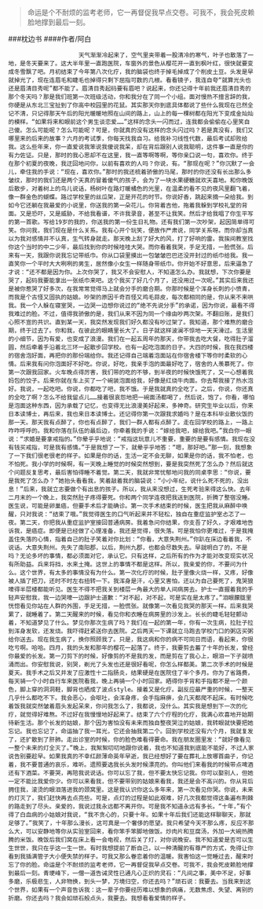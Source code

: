 > 命运是个不耐烦的监考老师，它一再督促我早点交卷。可我不，我会死皮赖脸地撑到最后一刻。

###枕边书
####作者/阿白

						天气渐渐冷起来了，空气里夹带着一股清冷的寒气，叶子也散落了一地，是冬天要来了。这大半年里一直跑医院，车窗外的景色从樱花开一直到枫叶红，很快就要变成冬雪飘了吧。月初结束了今年第八次化疗，我的脑袋也终于掉毛掉成了个削皮土豆。头发是早就掉光了，现在连眉毛和睫毛也掉得只剩下屈指可数的几根。看看镜子，我连自夸“就算光头也还是眉清目秀呢”都不能了。眉清目秀起码要有眉吧？说起来，你还记得十年前我还眉清目秀的那个冬天吗？那是我们班第一次班级活动，你和我分在了同一个小组。面对慢热不擅言辞的我，你硬是从东北三宝扯到了你高中校园里的花鼠。其实那天你到底具体都说了些什么我现在已然全记不清，只记得那天午后的阳光暖暖地照在山间的路上，山上的每一棵树都在阳光下变成金灿灿的模样。“如果将来和眼前这个男生谈恋爱……”这样的念头一闪而过，连我都会偷偷在心里笑自己傻。怎么可能呢？怎么可能呢？可是，你就真的没有这样的念头闪过吗？若是真没有，我们又哪里来的后来的故事？六月的考试季，你每天找我自习。给我补习线性代数，最后考试却败给我。这么些年来，你一直爱说我笨说我傻说我呆，却在背后跟别人说我聪明，这件事一直是你的有力佐证。只是，那时的我心思却不在这里，我一直等啊等啊，等你亲口说一句，喜欢你。终于在那个初夏的夜晚，我迂回地问你，以前有喜欢的人吗？你说，有。“那现在呢？”你沉默了一会儿，牵住我的手说：“现在，喜欢你。”那时的我还梳着骄傲的马尾，那时的你还没有长出那么多皱纹，那时的我们还是两个天真的冒着傻气的孩子，会为了一块水果硬糖就欢天喜地。和你晚饭后散步，对着树上的鸟儿说话，杨树叶在路灯暖橘色的光里，在温柔的看不见的夜风里翻飞着，像一群金色的蝴蝶。路过学校里的丝瓜架，正是开花的时节。你说好香，跳起来摘一朵给我。到如今它还躺在我最爱的小说里，你送我的第一朵花儿。你背着吉他，拖着我躲到学校礼堂的背面。又是恐吓，又是威胁，不给我看谱，不许我录音，甚至不让我笑。然后才给我唱了你生平写的第一首歌。写给19岁的我的，你送我的第一份生日礼物。还有我们第一次吵架，起因简单得可笑。你问我，我们现在是什么关系。我有心开个玩笑，便故作严肃说，同学关系呀。而你却当真以为我对感情并不认真，生气转身就走。那天晚上刮了好大的风，打了好响的雷。我挨间教室找你这个当时的中二少年，最后找到你的时候哇哇大哭。而你看着我哭，手足无措，一脸慌张。后来有一天，我跟你说我忘记带纸巾。你从口袋里摸出一包皱皱巴巴还没开封过的纸巾给我。我一直笑你一个平时大大咧咧的男生，居然像小女生一样随身带纸巾。你开始不好意思，后来逼急了才说：“还不都是因为你。上次你哭了，我又不会安慰人，不知道怎么办。我就想，下次你要是哭了，起码我要能拿出一张纸巾来吧。这个我买了好几个月了，还没用过一次呢。”其实后来我还是被你惹哭了好多次，在我常常觉得马上就会分手的磨合期。你那时候是个浑身长刺的小愤青，而我是个古怪又固执的姑娘。吵架的原因千奇百怪又鸡毛蒜皮，每次都相同的是，你从来不来哄我。我一个人躲在寝室哭，一边哭一边想你说过的“绝不先说分手”的承诺，因为你说，最看不得我难过的脸。不过，值得我骄傲的是，我们从来不因为同一个缘由吵两次架。不翻旧账，是我们心照不宣的共识。直到某一天，我突然发现我们好久都没有吵过架了。我知道，那个难熬的磨合期，终于过去了。你和我，在彼此的眼睛里长大了。日子就这样波澜不惊地一天天滑过。生活里的小细节，因为有爱，也变成了浪漫。我们在一起五周年的那天，你带我去吃大餐，吃得肚子溜圆，然后牵着手沿着北三环一起散步回学校。也有一起吃泡面的日子。大四的时候，我在我四楼的宿舍泡好面，再把你的那份端给你。我还记得自己端着泡面站在你宿舍楼下等你时柔软的心情。后来我有问你泡面好不好吃。你说，好吃，我亲手泡的面最好吃了，宿舍的人羡慕死了。你第一次跟我回家。火车晚点得厉害，我们带的吃的不够，到半夜的时候快饿死了，又一心想着我妈包的饺子。后来你就在车上买了一个碗装泡面给我，好像是红烧牛肉面。你去帮我接了热水泡好。我说，一起吃吧。你说，你都吃了吧，我不饿。于是我就真的全吃了。之后，你说，你还真的全吃了啊？怎么不给我留点儿……接着很哀怨地把一碗面汤都喝了，然后说，饱了。你看，哪怕是泡面这种东西，因为承载了记忆，也变得无比浪漫美好起来，多神奇。研究生毕业以后，你来日本读博士，再后来，我也来日本读博士。还记得你第一次跟我求婚吗？是在本科毕业散伙饭的那一天。那天我有点醉了，你也有点醉了，我们一群人都有点醉了。走在回学校的路上，一路上咋咋呼呼的。我和你落在队伍的最后边，你牵着我的手说：“嫁给我吧，嫁给我吧。”我白你一眼说：“求婚是要拿戒指的。”你晕乎乎地说：“戒指这玩意儿不重要，重要的是要有感情。我现在没有钱买戒指，可是我有感情。”于是我想了一下，就晕乎乎地答：“嗯，那好吧。”那一刻，我想象了一下我们很老很老的样子。如果是你的话，生活一定不会无聊，如果是你的话，我不怕老，也不怕死。我小学的时候啊，有一天晚上睡觉的时候突然想到，要是我突然死了怎么办？然后就这个问题反复思考，最后害怕得睡不着觉。第二天，我就非常忧郁地问我的同桌李思：“你说，要是我死了怎么办？”她抬头看看我，笑着敲着我的脑袋说：“小小年纪，说什么死不死的，没出息！”后来，我就立志要做个有出息的孩子。所以，我从来没想过，生死考验来得这么快。去年二月末的一个晚上，我突然肚子疼得要死。你和两个同学连夜把我送到医院，折腾了整宿没睡。医生说，可能是卵巢癌，但要手术后才能确诊。第一次手术结束的时候，医生把我从麻醉中唤醒，只对我说：“结束了哦。”我觉得医生的口气听起来并不轻松，独自在重症监护室忐忑了一夜。第二天，你把我从重症监护室接回普通病房。我着急问你结果，你支吾了好久，才艰难地告诉我，是癌症。即便是已经做了心理准备，我还是觉得，很失落。可是我怕你更难过，于是我掩盖住失落的心情，指着自己的肚子笑着对你比划：“你看，大意失荆州。”你趴在床边看着我，不说话。大意失荆州。先失了南阳郡，以后，荆州九郡，也都会尽数失去。早就明白了的，不是吗？无论多坏的事情，都必须面对它，承认它。只有这样，之后所有的作为才能对改变现实状况有所助益。兵来将挡，水来土掩。这世上的事情不都是这样。所以，我亲爱的你，不要问为什么。这个世界，有太多的事情没有为什么。第一次化疗的时候，肚子里像火烧一样，又疼，好像被人插了把刀，还时不时左右扭转一下。我浑身是汗，心里又害怕，还以为自己要死了，鬼哭狼嚎得半层楼都能听见。医生不得不把我关到楼层一角最大的单人间病房去。护士一直握着我的手轻声安慰我，我一边哭嚎一边跟护士道歉：“对不起，对不起，可是实在是太疼了。”泪眼朦胧里恍惚看见你站在人群的外围，手足无措，一脸慌张。就像第一次看见我哭的那天一样。后来我哭累了，就睡着了。第二天醒来的时候，看见你和衣睡在病房里的沙发上。长长的睫毛轻轻颤动着，不知道梦见了什么。梦见你那次生病了吗？我们在一起的第一年，你有一次生病，拉肚子拉到浑身发软，还发烧。我吓得赶紧送你去医院。之后两天一下课就立马跑去学校门口的粥店买粥给你送去。现在我生病了，换你照顾我了。只是，我这病和你的病不可同日而语，看起来，你很吃亏啊。哈哈。四月，我的头发和那年的樱花一起落了。终于，我要剪去蓄了十年的长发，曾经你最爱的长发。第一刀剪下的时候，好像剪的不是我的发，而是剪在了我心上，眼泪一下子就喷涌而出。你安慰我说，别哭，剃光了头发也还是很好看呢，你怎么样都美。第二次手术的时候是夏天。我手术之后又并发了应激性十二指肠炎，结果硬是在医院住了半个多月。你为了省路费，每天骑一个小时自行车来医院看我，晚上再骑一个小时回家。晒得你手背和手指都不是一个颜色，脚上穿的洞洞鞋，脚背也晒成了波点style。接着又是化疗。副反应最严重的时候，一整天几乎什么都吃不下。我会恶心，会呕吐，会浑身疼，会手指麻痹，会几天都爬不起床。有时候吃着饭我就突然皱着眉头发起呆来，你问我怎么了，我都说，没什么。其实我是想到下一次的化疗，就觉得好难熬。不过好在我慢慢地好起来了。结束了六个疗程的化疗，我满心欢喜地开始期待新生活。那个长发的姑娘，那个因为害怕没有未来而独自整夜哭泣的姑娘，我转眼就快要把她忘记。我也忘记了，命运抽了我一耳光，它还会抽我第二个。回到学校还没有六个月，我就复发了，还扩散到了肝肺。走出诊室的时候，你的脸色难看得要命。我在朋友圈里发：“就好像看见一整个未来的灯全灭了。”晚上，我絮絮叨叨地跟你说着，我也不知道我到底能不能好，不过人家说告别要趁早。如果我真的不幸红颜薄命英年早逝，我已经想好了要在葬礼上放哪首曲子，你记着，我不要普通的哀乐，难听。遗照要选我长头发时候漂亮的。你叫他们来看我的时候带点啤酒还有下酒菜。不要哭，再陪我说说话。你可以忘了我，但不要太快忘记我。你可以娶别人，但她一定不能比我爱你少。你可以来看我，但不要带别的姑娘来看我，我还是会不高兴的。你从背后拥住我，滚烫的眼泪落进我的颈窝里。这是我认识你这么多年来，第一次看见你哭。你说，未来的灯灭了，我们赶快再去点亮些。可是，点灯的过程是如此艰难，好几次我都觉得这条遍布荆棘的路走到了尽头。亲爱的，我说过我永远都不离开你。可是我不知道永远有多长。“十年，”有个得了白血病的小姑娘对我说，“我不贪心的，只要十年。如果十年后我们还能这样聊聊天，那就足够了。”我笑了，十年那么漫长，这可真是一个奢侈的愿望。我只希望今天不那么疼，反应不那么大，可以安静地等你从实验室回来，看你笨手笨脚地做饭。炒肉片和豆腐汤，外加一大碗热腾腾的米饭。晚饭后我们窝在床上看一会电视，然后关了灯，对你说晚安。我不知道爱是否可以生生世世，我只在乎这一生一世。有时我想提前了断自己，以一种清醒的有尊严的方式，免得让你看到我插满管子大小便失禁的样子。可我又那么眷恋着你的温暖。我害怕这一觉睡过去，醒来时忘了你的脸。命运是个不耐烦的监考老师，它一再督促我早点交卷。可我不，我会死皮赖脸地撑到最后一刻。青埂峰下，一僧一道告诫灵性已通凡心正炽的灵石：“凡间之事，美中不足，好事多磨，乐极悲生，人非物换，到头一梦，万境归空，你还去吗？”顽石说：我要去。当我来到这个世界，如果有一个声音告诉我：这一辈子你要经历难以想象的病痛，无数焦虑、失望、离别的折磨。你还去吗？我会如顽石般点头，我要去。我想看看爱情的样子。			  		